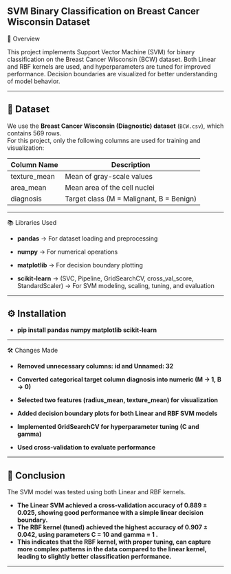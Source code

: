 ## SVM Binary Classification on Breast Cancer Wisconsin Dataset

📌 Overview

This project implements Support Vector Machine (SVM) for binary classification on the Breast Cancer Wisconsin (BCW) dataset. Both Linear and RBF kernels are used, and hyperparameters are tuned for improved performance. Decision boundaries are visualized for better understanding of model behavior.

--------

## 📂 Dataset  
We use the **Breast Cancer Wisconsin (Diagnostic) dataset** (`BCW.csv`), which contains 569 rows.  
For this project, only the following columns are used for training and visualization:

| Column Name      | Description |
|------------------|-------------|
| texture_mean     | Mean of gray-scale values |
| area_mean        | Mean area of the cell nuclei |
| diagnosis        | Target class (M = Malignant, B = Benign) |

---

📚 Libraries Used

- **pandas** → For dataset loading and preprocessing

- **numpy** → For numerical operations

- **matplotlib** → For decision boundary plotting

- **scikit-learn** → (SVC, Pipeline, GridSearchCV, cross_val_score, StandardScaler) → For SVM modeling, scaling, tuning, and evaluation

------------------

## ⚙️ Installation

- **pip install pandas numpy matplotlib scikit-learn**
  
-----------------

🛠 Changes Made

- **Removed unnecessary columns: id and Unnamed: 32**

- **Converted categorical target column diagnosis into numeric (M → 1, B → 0)**

- **Selected two features (radius_mean, texture_mean) for visualization**

- **Added decision boundary plots for both Linear and RBF SVM models**

- **Implemented GridSearchCV for hyperparameter tuning (C and gamma)**

- **Used cross-validation to evaluate performance**

----------------

## 📌 Conclusion  

The SVM model was tested using both Linear and RBF kernels.  

- **The **Linear SVM** achieved a cross-validation accuracy of **0.889 ± 0.025**, showing good performance with a simple linear decision boundary.**  
- **The **RBF kernel (tuned)** achieved the highest accuracy of **0.907 ± 0.042**, using parameters  C = 10  and  gamma = 1 .**  
- **This indicates that the RBF kernel, with proper tuning, can capture more complex patterns in the data compared to the linear kernel, leading to slightly better classification performance.**  

------------------
